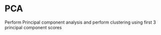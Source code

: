 # PCA
Perform Principal component analysis and perform clustering using first  3 principal component scores
